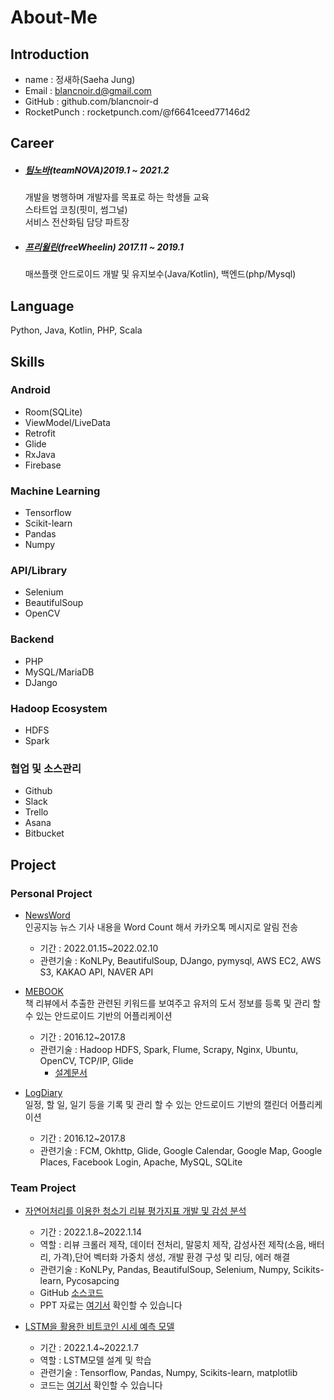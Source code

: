 # About-Me
## Introduction
- name : 정새하(Saeha Jung)
- Email : blancnoir.d@gmail.com
- GitHub : github.com/blancnoir-d
- RocketPunch : rocketpunch.com/@f6641ceed77146d2



## Career 
- ##### [팀노바](https://teamnova.co.kr/index2.php)(teamNOVA)2019.1 ~ 2021.2
  개발을 병행하며 개발자를 목표로 하는 학생들 교육<br>
  스타트업 코칭(핏미, 썸그널)<br>
  서비스 전산화팀 담당 파트장<br>   

  

- ##### [프리윌린](https://freewheelin-recruit.oopy.io/)(freeWheelin) 2017.11 ~ 2019.1
  매쓰플랫 안드로이드 개발 및 유지보수(Java/Kotlin), 백엔드(php/Mysql)



## Language

 Python, Java, Kotlin, PHP, Scala



## Skills 

### Android
- Room(SQLite)
- ViewModel/LiveData
- Retrofit
- Glide
- RxJava
- Firebase

### Machine Learning
- Tensorflow
- Scikit-learn
- Pandas
- Numpy

### API/Library

- Selenium
- BeautifulSoup
- OpenCV



### Backend

- PHP
- MySQL/MariaDB
- DJango



### Hadoop Ecosystem

- HDFS
- Spark



### 협업 및 소스관리

- Github
- Slack
- Trello
- Asana
- Bitbucket


## Project
### Personal Project
- [NewsWord](https://ringed-fireplant-2f0.notion.site/99e79dba5dc1483390d0e3e08f0c6fa1)<br>
인공지능 뉴스 기사 내용을 Word Count 해서 카카오톡 메시지로 알림 전송
  - 기간 : 2022.01.15~2022.02.10
  - 관련기술 : KoNLPy, BeautifulSoup, DJango, pymysql, AWS EC2, AWS S3, KAKAO API, NAVER API

- [MEBOOK](https://github.com/blancnoir-d/Portfolio/blob/main/2016/portfolio_mebook_%EC%B6%95%EC%86%8C%EB%B3%B8.pdf)<br>
책 리뷰에서 추출한 관련된 키워드를 보여주고 유저의 도서 정보를 등록 및 관리 할 수 있는 안드로이드 기반의 어플리케이션
  - 기간 : 2016.12~2017.8
  - 관련기술 : Hadoop HDFS, Spark, Flume, Scrapy, Nginx, Ubuntu, OpenCV, TCP/IP, Glide
    - [설계문서](https://github.com/blancnoir-d/Portfolio/blob/main/2016/%EB%B9%85%EB%8D%B0%EC%9D%B4%ED%84%B0_%EC%84%A4%EA%B3%84_%EB%AC%B8%EC%84%9C.pdf)

- [LogDiary](https://github.com/blancnoir-d/Portfolio/blob/main/2016/portfolio_logdiary_%EC%B6%95%EC%86%8C%EB%B3%B8.pdf)<br>
일정, 할 일, 일기 등을 기록 및 관리 할 수 있는 안드로이드 기반의 캘린더 어플리케이션
  - 기간 : 2016.12~2017.8
  - 관련기술 : FCM, Okhttp, Glide, Google Calendar, Google Map, Google Places, Facebook Login, Apache, MySQL, SQLite
### Team Project
- [자연어처리를 이용한 청소기 리뷰 평가지표 개발 및 감성 분석](https://ringed-fireplant-2f0.notion.site/10b26e46c11c4d8ba3d0db3c59d50d80)
    
    - 기간 : 2022.1.8~2022.1.14
    - 역할 : 리뷰 크롤러 제작, 데이터 전처리, 말뭉치 제작, 감성사전 제작(소음, 배터리, 가격),단어 벡터화 가중치 생성, 개발 환경 구성 및 리딩, 에러 해결
    - 관련기술 : KoNLPy, Pandas, BeautifulSoup, Selenium, Numpy, Scikits-learn, Pycosapcing    
    - GitHub [소스코드](https://github.com/Growing3Team/Vacuum-cleaner_Natural-language)
    - PPT 자료는 [여기서](2022/3355_cleaner.pdf) 확인할 수 있습니다
    
- [LSTM을 활용한 비트코인 시세 예측 모델](https://ringed-fireplant-2f0.notion.site/LSTM-658653bad85e4ee2abc31eee8825a866)
    
    - 기간 : 2022.1.4~2022.1.7
    - 역할 : LSTM모델 설계 및 학습
    - 관련기술 : Tensorflow, Pandas, Numpy, Scikits-learn, matplotlib
    - 코드는 [여기서](2022/bitcoin_LSTM.ipynb) 확인할 수 있습니다
